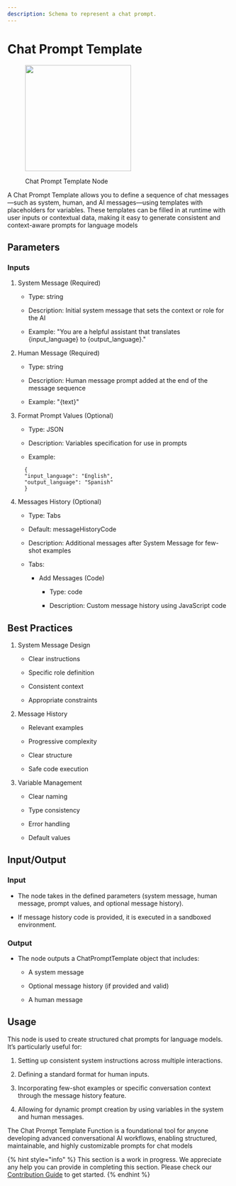 ```yaml
---
description: Schema to represent a chat prompt.
---
```


# Chat Prompt Template

<figure><img src="../../../.gitbook/assets/image (14) (1) (1).png" alt="" width="239"><figcaption><p>Chat Prompt Template Node</p></figcaption></figure>

A Chat Prompt Template allows you to define a sequence of chat messages—such as system, human, and AI messages—using templates with placeholders for variables. These templates can be filled in at runtime with user inputs or contextual data, making it easy to generate consistent and context-aware prompts for language models

## Parameters

### Inputs

1. System Message (Required)

    - Type: string

    - Description: Initial system message that sets the context or role for the AI

    - Example: "You are a helpful assistant that translates {input_language} to {output_language}."

2. Human Message (Required)

    - Type: string

    - Description: Human message prompt added at the end of the message sequence

    - Example: "{text}"

3. Format Prompt Values (Optional)

    - Type: JSON

    - Description: Variables specification for use in prompts

    - Example:
    ``` code
      {
      "input_language": "English",
      "output_language": "Spanish"
      }
    ```
4. Messages History (Optional)

    - Type: Tabs

    - Default: messageHistoryCode

    - Description: Additional messages after System Message for few-shot examples

    - Tabs:

        - Add Messages (Code)

            - Type: code

            - Description: Custom message history using JavaScript code

## Best Practices

1. System Message Design

    - Clear instructions

    - Specific role definition

    - Consistent context

    - Appropriate constraints

2. Message History

    - Relevant examples

    - Progressive complexity

    - Clear structure

    - Safe code execution

3. Variable Management

    - Clear naming

    - Type consistency

    - Error handling

    - Default values

## Input/Output

### Input

- The node takes in the defined parameters (system message, human message, prompt values, and optional message history).

- If message history code is provided, it is executed in a sandboxed environment.


### Output

- The node outputs a ChatPromptTemplate object that includes:

    - A system message

    - Optional message history (if provided and valid)

    - A human message

## Usage

This node is used to create structured chat prompts for language models. It’s particularly useful for:

1. Setting up consistent system instructions across multiple interactions.

2. Defining a standard format for human inputs.

3. Incorporating few-shot examples or specific conversation context through the message history feature.

4. Allowing for dynamic prompt creation by using variables in the system and human messages.

The Chat Prompt Template Function is a foundational tool for anyone developing advanced conversational AI workflows, enabling structured, maintainable, and highly customizable prompts for chat models

{% hint style="info" %}
This section is a work in progress. We appreciate any help you can provide in completing this section. Please check our [Contribution Guide](../../../contributing/) to get started.
{% endhint %}
